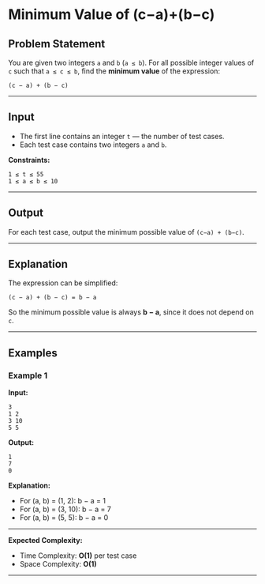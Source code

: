 # Minimum Value of (c−a)+(b−c)

## Problem Statement

You are given two integers `a` and `b` (`a ≤ b`). For all possible integer values of `c` such that `a ≤ c ≤ b`, find the **minimum value** of the expression:

```
(c − a) + (b − c)
```

---

## Input

* The first line contains an integer `t` — the number of test cases.
* Each test case contains two integers `a` and `b`.

**Constraints:**

```
1 ≤ t ≤ 55
1 ≤ a ≤ b ≤ 10
```

---

## Output

For each test case, output the minimum possible value of `(c−a) + (b−c)`.

---

## Explanation

The expression can be simplified:

```
(c − a) + (b − c) = b − a
```

So the minimum possible value is always **b − a**, since it does not depend on `c`.

---

## Examples

### Example 1

**Input:**

```
3
1 2
3 10
5 5
```

**Output:**

```
1
7
0
```

**Explanation:**

* For (a, b) = (1, 2): b − a = 1
* For (a, b) = (3, 10): b − a = 7
* For (a, b) = (5, 5): b − a = 0

---

**Expected Complexity:**

* Time Complexity: **O(1)** per test case
* Space Complexity: **O(1)**

---
